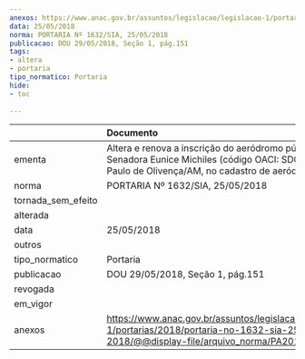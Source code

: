 ```yaml
---
anexos: https://www.anac.gov.br/assuntos/legislacao/legislacao-1/portarias/2018/portaria-no-1632-sia-25-05-2018/@@display-file/arquivo_norma/PA2018-1632.pdf
data: 25/05/2018
norma: PORTARIA Nº 1632/SIA, 25/05/2018
publicacao: DOU 29/05/2018, Seção 1, pág.151
tags:
- altera
- portaria
tipo_normatico: Portaria
hide: 
- toc 
 
---
```


|                    | Documento                                                                                                                                              |
|:-------------------|:-------------------------------------------------------------------------------------------------------------------------------------------------------|
| ementa             | Altera e renova a inscrição do aeródromo público Senadora Eunice Michiles (código OACI: SDCG), em São Paulo de Olivença/AM, no cadastro de aeródromos. |
| norma              | PORTARIA Nº 1632/SIA, 25/05/2018                                                                                                                       |
| tornada_sem_efeito |                                                                                                                                                        |
| alterada           |                                                                                                                                                        |
| data               | 25/05/2018                                                                                                                                             |
| outros             |                                                                                                                                                        |
| tipo_normatico     | Portaria                                                                                                                                               |
| publicacao         | DOU 29/05/2018, Seção 1, pág.151                                                                                                                       |
| revogada           |                                                                                                                                                        |
| em_vigor           |                                                                                                                                                        |
| anexos             | https://www.anac.gov.br/assuntos/legislacao/legislacao-1/portarias/2018/portaria-no-1632-sia-25-05-2018/@@display-file/arquivo_norma/PA2018-1632.pdf   |